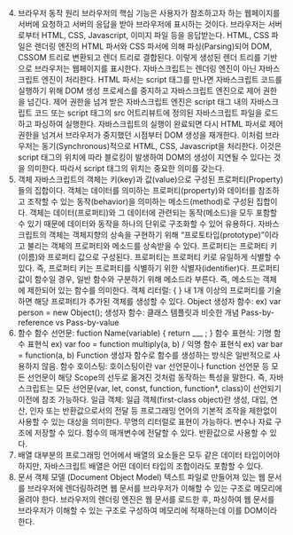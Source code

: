 4. 브라우저 동작 원리
브라우저의 핵심 기능은 사용자가 참조하고자 하는 웹페이지를 서버에 요청하고 서버의 응답을 받아 브라우저에 표시하는 것이다. 브라우저는 서버로부터 HTML, CSS, Javascript, 이미지 파일 등을 응답받는다. HTML, CSS 파일은 렌더링 엔진의 HTML 파서와 CSS 파서에 의해 파싱(Parsing)되어 DOM, CSSOM 트리로 변환되고 렌더 트리로 결합된다. 이렇게 생성된 렌더 트리를 기반으로 브라우저는 웹페이지를 표시한다. 
자바스크립트는 렌더링 엔진이 아닌 자바스크립트 엔진이 처리한다. HTML 파서는 script 태그를 만나면 자바스크립트 코드를 실행하기 위해 DOM 생성 프로세스를 중지하고 자바스크립트 엔진으로 제어 권한을 넘긴다. 제어 권한을 넘겨 받은 자바스크립트 엔진은 script 태그 내의 자바스크립트 코드 또는 script 태그의 src 어트리뷰트에 정의된 자바스크립트 파일을 로드하고 파싱하여 실행한다. 자바스크립트의 실행이 완료되면 다시 HTML 파서로 제어 권한을 넘겨서 브라우저가 중지했던 시점부터 DOM 생성을 재개한다. 이처럼 브라우저는 동기(Synchronous)적으로 HTML, CSS, Javascript을 처리한다. 이것은 script 태그의 위치에 따라 블로킹이 발생하여 DOM의 생성이 지연될 수 있다는 것을 의미한다. 따라서 script 태그의 위치는 중요한 의미를 갖는다.
10. 객체
자바스크립트의 객체는 키(key)과 값(value)으로 구성된 프로퍼티(Property)들의 집합이다. 객체는 데이터를 의미하는 프로퍼티(property)와 데이터를 참조하고 조작할 수 있는 동작(behavior)을 의미하는 메소드(method)로 구성된 집합이다. 객체는 데이터(프로퍼티)와 그 데이터에 관련되는 동작(메소드)을 모두 포함할 수 있기 때문에 데이터와 동작을 하나의 단위로 구조화할 수 있어 유용하다. 자바스크립트의 객체는 객체지향의 상속을 구현하기 위해 “프로토타입(prototype)”이라고 불리는 객체의 프로퍼티와 메소드를 상속받을 수 있다. 
프로퍼티는 프로퍼티 키(이름)와 프로퍼티 값으로 구성된다. 프로퍼티는 프로퍼티 키로 유일하게 식별할 수 있다. 즉, 프로퍼티 키는 프로퍼티를 식별하기 위한 식별자(identifier)다. 프로퍼티 값이 함수일 경우, 일반 함수와 구분하기 위해 메소드라 부른다. 즉, 메소드는 객체에 제한되어 있는 함수를 의미한다.
객체 리터럴: { } 내 1개 이상의 프로퍼티를 기술하면 해당 프로퍼티가 추가된 객체를 생성할 수 있다.
Object 생성자 함수: ex) var person = new Object();
생성자 함수: 클래스 템플릿과 비슷한 개념
Pass-by-reference vs Pass-by-value
12. 함수
함수 선언문: fuction Name(variable) { return ___ ; }
함수 표현식: 기명 함수 표현식 ex) var foo = function multiply(a, b) / 익명 함수 표현식 ex) var bar = function(a, b)
Function 생성자 함수로 함수를 생성하는 방식은 일반적으로 사용하지 않음.
함수 호이스팅: 호이스팅이란 var 선언문이나 function 선언문 등 모든 선언문이 해당 Scope의 선두로 옮겨진 것처럼 동작하는 특성을 말한다. 즉, 자바스크립트는 모든 선언문(var, let, const, function, function*, class)이 선언되기 이전에 참조 가능하다.
일급 객체: 일급 객체(first-class object)란 생성, 대입, 연산, 인자 또는 반환값으로서의 전달 등 프로그래밍 언어의 기본적 조작을 제한없이 사용할 수 있는 대상을 의미한다. 무명의 리터럴로 표현이 가능하다. 변수나 자료 구조에 저장할 수 있다. 함수의 매개변수에 전달할 수 있다. 반환값으로 사용할 수 있다.
27. 배열
대부분의 프로그래밍 언어에서 배열의 요소들은 모두 같은 데이터 타입이어야 하지만, 자바스크립트 배열은 어떤 데이터 타입의 조합이라도 포함할 수 있다.
30. 문서 객체 모델 (Document Object Model)
텍스트 파일로 만들어져 있는 웹 문서를 브라우저에 렌더링하려면 웹 문서를 브라우저가 이해할 수 있는 구조로 메모리에 올려야 한다. 브라우저의 렌더링 엔진은 웹 문서를 로드한 후, 파싱하여 웹 문서를 브라우저가 이해할 수 있는 구조로 구성하여 메모리에 적재하는데 이를 DOM이라 한다.

